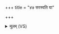 +++
title = "४७ सरस्वति या"

+++
<details><summary>मूलम् (VS)</summary>

सर॑स्वति॒ यास॒रथं॑ य॒याथो॒क्थैः स्व॒धाभि॑र्देवि पि॒तृभि॒र्मद॑न्ती। स॑हस्रा॒र्घमि॒डोअत्र॑ भा॒गं रा॒यस्पोषं॒ यज॑मानाय धेहि ॥
</details>